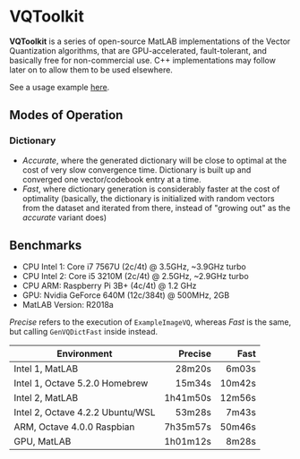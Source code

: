 # VQToolkit

**VQToolkit** is a series of open-source MatLAB implementations of the Vector Quantization algorithms, that are GPU-accelerated, fault-tolerant, and basically free for non-commercial use. C++ implementations may follow later on to allow them to be used elsewhere.

See a usage example [here](ExampleImageVQ.m).


## Modes of Operation

### Dictionary

- *Accurate*, where the generated dictionary will be close to optimal at the cost of very slow convergence time. Dictionary is built up and converged one vector/codebook entry at a time.
- *Fast*, where dictionary generation is considerably faster at the cost of optimality (basically, the dictionary is initialized with random vectors from the dataset and iterated from there, instead of "growing out" as the *accurate* variant does)

## Benchmarks

- CPU Intel 1: Core i7 7567U (2c/4t) @ 3.5GHz, ~3.9GHz turbo
- CPU Intel 2: Core i5 3210M (2c/4t) @ 2.5GHz, ~2.9GHz turbo
- CPU ARM: Raspberry Pi 3B+ (4c/4t) @ 1.2 GHz
- GPU: Nvidia GeForce 640M (12c/384t) @ 500MHz, 2GB
- MatLAB Version: R2018a

*Precise* refers to the execution of `ExampleImageVQ`, whereas *Fast* is the same, but calling `GenVQDictFast` inside instead.

| Environment                      | Precise  |  Fast  |
| -------------------------------- |---------:|-------:|
| Intel 1, MatLAB                  |   28m20s |  6m03s |
| Intel 1, Octave 5.2.0 Homebrew   |   15m34s | 10m42s |
| Intel 2, MatLAB                  | 1h41m50s | 12m56s |
| Intel 2, Octave 4.2.2 Ubuntu/WSL |   53m28s |  7m43s |
| ARM, Octave 4.0.0 Raspbian       | 7h35m57s | 50m46s |
| GPU, MatLAB                      | 1h01m12s |  8m28s |